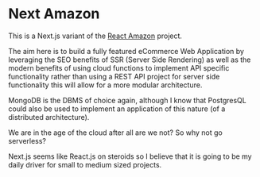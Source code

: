 # Next Amazon

This is a Next.js variant of the [React Amazon](https://github.com/marothi-codes/amazon-clone-2-ui) project.

The aim here is to build a fully featured eCommerce Web Application by leveraging the SEO benefits of SSR (Server Side Rendering) as well as the modern benefits of using cloud functions to implement API specific functionality rather than using a REST API project for server side functionality this will allow for a more modular architecture.

MongoDB is the DBMS of choice again, although I know that PostgresQL could also be used to implement an application of this nature (of a distributed architecture).

We are in the age of the cloud after all are we not? So why not go serverless?

Next.js seems like React.js on steroids so I believe that it is going to be my daily driver for small to medium sized projects.
